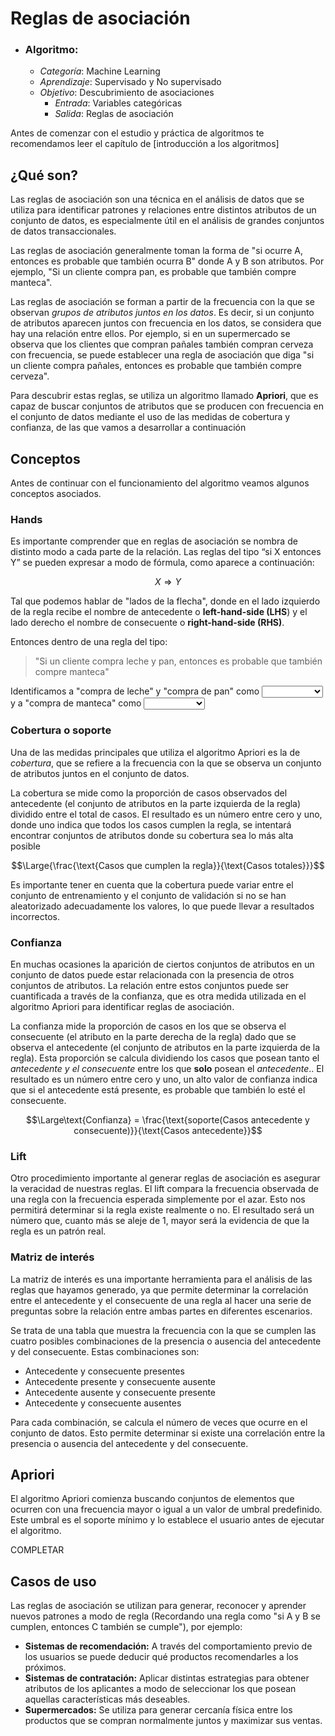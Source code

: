 # Reglas de asociación

- ### Algoritmo:
	- *Categoría*: Machine Learning
	- *Aprendizaje*: Supervisado y No supervisado
	- *Objetivo*: Descubrimiento de asociaciones
		- *Entrada*: Variables categóricas
		- *Salida*: Reglas de asociación

<div class="warning">
<p>Antes de comenzar con el estudio y práctica de algoritmos te recomendamos leer el capítulo de [introducción a los algoritmos]</p>
</div>

## ¿Qué son?

Las reglas de asociación son una técnica en el análisis de datos que se utiliza para identificar patrones y relaciones entre distintos atributos de un conjunto de datos, es especialmente útil en el análisis de grandes conjuntos de datos transaccionales.

Las reglas de asociación generalmente toman la forma de "si ocurre A, entonces es probable que también ocurra B" donde A y B son atributos. Por ejemplo, "Si un cliente compra pan, es probable que también compre manteca".

Las reglas de asociación se forman a partir de la frecuencia con la que se observan *grupos de atributos juntos en los datos*. Es decir, si un conjunto de atributos aparecen juntos con frecuencia en los datos, se considera que hay una relación entre ellos. Por ejemplo, si en un supermercado se observa que los clientes que compran pañales también compran cerveza con frecuencia, se puede establecer una regla de asociación que diga "si un cliente compra pañales, entonces es probable que también compre cerveza".

Para descubrir estas reglas, se utiliza un algoritmo llamado **Apriori**, que es capaz de buscar conjuntos de atributos que se producen con frecuencia en el conjunto de datos mediante el uso de las medidas de cobertura y confianza, de las que vamos a desarrollar a continuación

## Conceptos

Antes de continuar con el funcionamiento del algoritmo veamos algunos conceptos asociados.

### Hands

Es importante comprender que en reglas de asociación se nombra de distinto modo a cada parte de la relación. Las reglas del tipo “si X entonces Y” se pueden expresar a modo de fórmula, como aparece a continuación:

$$X \Rightarrow Y$$

Tal que podemos hablar de "lados de la flecha", donde en el lado izquierdo de la regla recibe el nombre de antecedente o **left-hand-side (LHS**) y el lado derecho el nombre de consecuente o **right-hand-side (RHS)**.

Entonces dentro de una regla del tipo:

>"Si un cliente compra leche y pan, entonces es probable que también compre manteca"

Identificamos a "compra de leche" y "compra de pan" como <select class='webex-select'><option value='blank'></option><option value='answer'>antecedente</option><option value=''>consecuente</option></select> y a "compra de manteca" como <select class='webex-select'><option value='blank'></option><option value=''>antecedente</option><option value='answer'>consecuente</option></select>

### Cobertura o soporte

Una de las medidas principales que utiliza el algoritmo Apriori es la de *cobertura*, que se refiere a la frecuencia con la que se observa un conjunto de atributos juntos en el conjunto de datos.

La cobertura se mide como la proporción de casos observados del antecedente (el conjunto de atributos en la parte izquierda de la regla) dividido entre el total de casos. El resultado es un número entre cero y uno, donde uno indica que todos los casos cumplen la regla, se intentará encontrar conjuntos de atributos donde su cobertura sea lo más alta posible

$$\Large{\frac{\text{Casos que cumplen la regla}}{\text{Casos totales}}}$$

<div class="warning">
<p>Es importante tener en cuenta que la cobertura puede variar entre el conjunto de entrenamiento y el conjunto de validación si no se han aleatorizado adecuadamente los valores, lo que puede llevar a resultados incorrectos.</p>
</div>

### Confianza
  
En muchas ocasiones la aparición de ciertos conjuntos de atributos en un conjunto de datos puede estar relacionada con la presencia de otros conjuntos de atributos. La relación entre estos conjuntos puede ser cuantificada a través de la confianza, que es otra medida utilizada en el algoritmo Apriori para identificar reglas de asociación.

La confianza mide la proporción de casos en los que se observa el consecuente (el atributo en la parte derecha de la regla) dado que se observa el antecedente (el conjunto de atributos en la parte izquierda de la regla). Esta proporción se calcula dividiendo los casos que posean tanto el _antecedente y el consecuente_ entre los que **solo** posean el _antecedente_.. El resultado es un número entre cero y uno, un alto valor de confianza indica que si el antecedente está presente, es probable que también lo esté el consecuente.

$$\Large\text{Confianza} = \frac{\text{soporte(Casos antecedente y consecuente)}}{\text{Casos antecedente}}$$

### Lift

Otro procedimiento importante al generar reglas de asociación es asegurar la veracidad de nuestras reglas. El lift compara la frecuencia observada de una regla con la frecuencia esperada simplemente por el azar. Esto nos permitirá determinar si la regla existe realmente o no. El resultado será un número que, cuanto más se aleje de 1, mayor será la evidencia de que la regla es un patrón real.

### Matriz de interés

La matriz de interés es una importante herramienta para el análisis de las reglas que hayamos generado, ya que permite determinar la correlación entre el antecedente y el consecuente de una regla al hacer una serie de preguntas sobre la relación entre ambas partes en diferentes escenarios.

Se trata de una tabla que muestra la frecuencia con la que se cumplen las cuatro posibles combinaciones de la presencia o ausencia del antecedente y del consecuente. Estas combinaciones son:

-   Antecedente y consecuente presentes
-   Antecedente presente y consecuente ausente
-   Antecedente ausente y consecuente presente
-   Antecedente y consecuente ausentes

Para cada combinación, se calcula el número de veces que ocurre en el conjunto de datos. Esto permite determinar si existe una correlación entre la presencia o ausencia del antecedente y del consecuente.

## Apriori

El algoritmo Apriori comienza buscando conjuntos de elementos que ocurren con una frecuencia mayor o igual a un valor de umbral predefinido. Este umbral es el soporte mínimo y lo establece el usuario antes de ejecutar el algoritmo.

COMPLETAR


## Casos de uso

Las reglas de asociación se utilizan para generar, reconocer y aprender nuevos patrones a modo de regla (Recordando una regla como "si A y B se cumplen, entonces C también se cumple"), por ejemplo:

- **Sistemas de recomendación:** A través del comportamiento previo de los usuarios se puede deducir qué productos recomendarles a los próximos.
- **Sistemas de contratación:** Aplicar distintas estrategias para obtener atributos de los aplicantes a modo de seleccionar los que posean aquellas características más deseables.
- **Supermercados:** Se utiliza para generar cercanía física entre los productos que se compran normalmente juntos y maximizar sus ventas.
